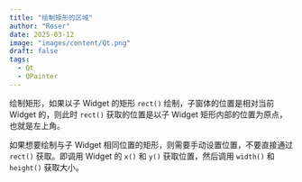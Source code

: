 ```yaml
---
title: "绘制矩形的区域"
author: "Roser"
date: 2025-03-12
image: "images/content/Qt.png"
draft: false
tags:
  - Qt
  - QPainter
---
```

绘制矩形，如果以子 Widget 的矩形 `rect()` 绘制，子窗体的位置是相对当前 Widget 的，则此时 `rect()` 获取的位置是以子 Widget 矩形内部的位置为原点，也就是左上角。

如果想要绘制与子 Widget 相同位置的矩形，则需要手动设置位置，不要直接通过 `rect()` 获取。即调用 Widget 的 `x()` 和 `y()` 获取位置，然后调用 `width()` 和 `height()` 获取大小。